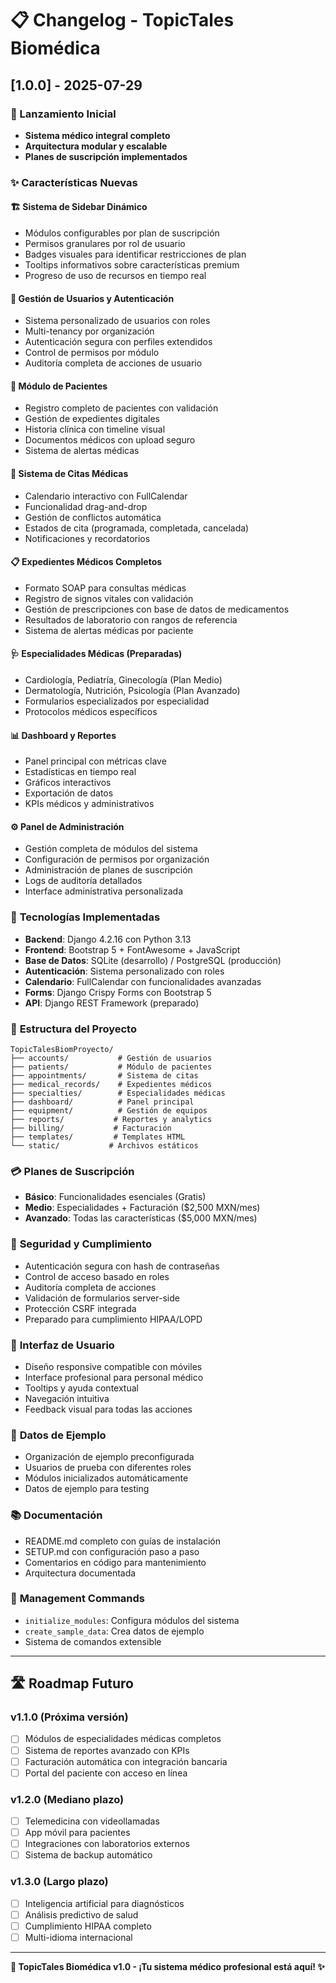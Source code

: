 # 📋 Changelog - TopicTales Biomédica

## [1.0.0] - 2025-07-29

### 🎉 Lanzamiento Inicial
- **Sistema médico integral completo**
- **Arquitectura modular y escalable**
- **Planes de suscripción implementados**

### ✨ Características Nuevas

#### 🏗️ **Sistema de Sidebar Dinámico**
- Módulos configurables por plan de suscripción
- Permisos granulares por rol de usuario
- Badges visuales para identificar restricciones de plan
- Tooltips informativos sobre características premium
- Progreso de uso de recursos en tiempo real

#### 👥 **Gestión de Usuarios y Autenticación**
- Sistema personalizado de usuarios con roles
- Multi-tenancy por organización
- Autenticación segura con perfiles extendidos
- Control de permisos por módulo
- Auditoría completa de acciones de usuario

#### 🏥 **Módulo de Pacientes**
- Registro completo de pacientes con validación
- Gestión de expedientes digitales
- Historia clínica con timeline visual
- Documentos médicos con upload seguro
- Sistema de alertas médicas

#### 📅 **Sistema de Citas Médicas**
- Calendario interactivo con FullCalendar
- Funcionalidad drag-and-drop
- Gestión de conflictos automática
- Estados de cita (programada, completada, cancelada)
- Notificaciones y recordatorios

#### 📋 **Expedientes Médicos Completos**
- Formato SOAP para consultas médicas
- Registro de signos vitales con validación
- Gestión de prescripciones con base de datos de medicamentos
- Resultados de laboratorio con rangos de referencia
- Sistema de alertas médicas por paciente

#### 🩺 **Especialidades Médicas (Preparadas)**
- Cardiología, Pediatría, Ginecología (Plan Medio)
- Dermatología, Nutrición, Psicología (Plan Avanzado)
- Formularios especializados por especialidad
- Protocolos médicos específicos

#### 📊 **Dashboard y Reportes**
- Panel principal con métricas clave
- Estadísticas en tiempo real
- Gráficos interactivos
- Exportación de datos
- KPIs médicos y administrativos

#### ⚙️ **Panel de Administración**
- Gestión completa de módulos del sistema
- Configuración de permisos por organización
- Administración de planes de suscripción
- Logs de auditoría detallados
- Interface administrativa personalizada

### 🔧 **Tecnologías Implementadas**
- **Backend**: Django 4.2.16 con Python 3.13
- **Frontend**: Bootstrap 5 + FontAwesome + JavaScript
- **Base de Datos**: SQLite (desarrollo) / PostgreSQL (producción)
- **Autenticación**: Sistema personalizado con roles
- **Calendario**: FullCalendar con funcionalidades avanzadas
- **Forms**: Django Crispy Forms con Bootstrap 5
- **API**: Django REST Framework (preparado)

### 📁 **Estructura del Proyecto**
```
TopicTalesBiomProyecto/
├── accounts/           # Gestión de usuarios
├── patients/           # Módulo de pacientes
├── appointments/       # Sistema de citas
├── medical_records/    # Expedientes médicos
├── specialties/        # Especialidades médicas
├── dashboard/          # Panel principal
├── equipment/          # Gestión de equipos
├── reports/           # Reportes y analytics
├── billing/           # Facturación
├── templates/         # Templates HTML
└── static/           # Archivos estáticos
```

### 💳 **Planes de Suscripción**
- **Básico**: Funcionalidades esenciales (Gratis)
- **Medio**: Especialidades + Facturación ($2,500 MXN/mes)
- **Avanzado**: Todas las características ($5,000 MXN/mes)

### 🔐 **Seguridad y Cumplimiento**
- Autenticación segura con hash de contraseñas
- Control de acceso basado en roles
- Auditoría completa de acciones
- Validación de formularios server-side
- Protección CSRF integrada
- Preparado para cumplimiento HIPAA/LOPD

### 📱 **Interfaz de Usuario**
- Diseño responsive compatible con móviles
- Interface profesional para personal médico
- Tooltips y ayuda contextual
- Navegación intuitiva
- Feedback visual para todas las acciones

### 🧪 **Datos de Ejemplo**
- Organización de ejemplo preconfigurada
- Usuarios de prueba con diferentes roles
- Módulos inicializados automáticamente
- Datos de ejemplo para testing

### 📚 **Documentación**
- README.md completo con guías de instalación
- SETUP.md con configuración paso a paso
- Comentarios en código para mantenimiento
- Arquitectura documentada

### 🚀 **Management Commands**
- `initialize_modules`: Configura módulos del sistema
- `create_sample_data`: Crea datos de ejemplo
- Sistema de comandos extensible

---

## 🛣️ Roadmap Futuro

### v1.1.0 (Próxima versión)
- [ ] Módulos de especialidades médicas completos
- [ ] Sistema de reportes avanzado con KPIs
- [ ] Facturación automática con integración bancaria
- [ ] Portal del paciente con acceso en línea

### v1.2.0 (Mediano plazo)
- [ ] Telemedicina con videollamadas
- [ ] App móvil para pacientes
- [ ] Integraciones con laboratorios externos
- [ ] Sistema de backup automático

### v1.3.0 (Largo plazo)
- [ ] Inteligencia artificial para diagnósticos
- [ ] Análisis predictivo de salud
- [ ] Cumplimiento HIPAA completo
- [ ] Multi-idioma internacional

---

**🏥 TopicTales Biomédica v1.0 - ¡Tu sistema médico profesional está aquí! ✨**